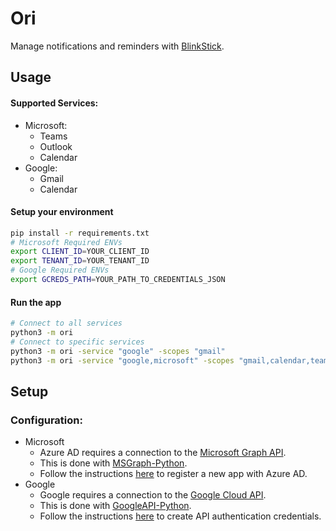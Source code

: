 # Ori
Manage notifications and reminders with [BlinkStick](https://www.blinkstick.com).  

## Usage

#### Supported Services:
- Microsoft: 
    - Teams
    - Outlook
    - Calendar
- Google:
    - Gmail
    - Calendar

#### Setup your environment
```bash
pip install -r requirements.txt
# Microsoft Required ENVs
export CLIENT_ID=YOUR_CLIENT_ID
export TENANT_ID=YOUR_TENANT_ID
# Google Required ENVs
export GCREDS_PATH=YOUR_PATH_TO_CREDENTIALS_JSON
```
#### Run the app
```bash
# Connect to all services
python3 -m ori
# Connect to specific services
python3 -m ori -service "google" -scopes "gmail"
python3 -m ori -service "google,microsoft" -scopes "gmail,calendar,teams-chat,teams-channel"
```

## Setup
### Configuration:
- Microsoft
    - Azure AD requires a connection to the [Microsoft Graph API](https://developer.microsoft.com/en-us/graph).
    - This is done with [MSGraph-Python](https://github.com/Ztkent/msgraph-python).
    - Follow the instructions [here](https://github.com/Ztkent/msgraph-python?tab=readme-ov-file#setup) to register a new app with Azure AD.
- Google
    - Google requires a connection to the [Google Cloud API](https://cloud.google.com/apis/docs/overview).
    - This is done with [GoogleAPI-Python](https://github.com/Ztkent/googleapi-python).
    - Follow the instructions [here](https://github.com/Ztkent/googleapi-python?tab=readme-ov-file#setup) to create API authentication credentials.

